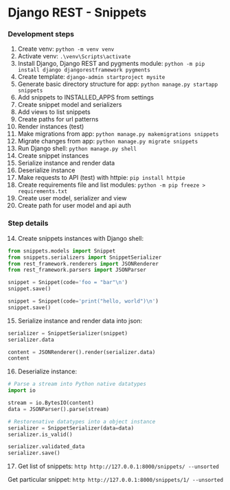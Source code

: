 # Django REST - Snippets

### Development steps

1. Create venv: ```python -m venv venv```
2. Activate venv: ```.\venv\Scripts\activate```
3. Install Django, Django REST and pygments module: ```python -m pip install django djangorestframework pygments```
4. Create template: ```django-admin startproject mysite```
5. Generate basic directory structure for app: ```python manage.py startapp snippets```
6. Add snippets to INSTALLED_APPS from settings
7. Create snippet model and serializers
8. Add views to list snippets
9. Create paths for url patterns
10. Render instances (test)
11. Make migrations from app: ```python manage.py makemigrations snippets```
12. Migrate changes from app: ```python manage.py migrate snippets```
13. Run Django shell: ```python manage.py shell```
14. Create snippet instances
15. Serialize instance and render data
16. Deserialize instance
17. Make requests to API (test) with httpie: ```pip install httpie```
18. Create requirements file and list modules: ```python -m pip freeze > requirements.txt```
19. Create user model, serializer and view
20. Create path for user model and api auth

### Step details
14. Create snippets instances with Django shell:
```python
from snippets.models import Snippet
from snippets.serializers import SnippetSerializer
from rest_framework.renderers import JSONRenderer
from rest_framework.parsers import JSONParser

snippet = Snippet(code='foo = "bar"\n')
snippet.save()

snippet = Snippet(code='print("hello, world")\n')
snippet.save()
```

15. Serialize instance and render data into json:
```python
serializer = SnippetSerializer(snippet)
serializer.data

content = JSONRenderer().render(serializer.data)
content
```

16. Deserialize instance:
```python
# Parse a stream into Python native datatypes
import io

stream = io.BytesIO(content)
data = JSONParser().parse(stream)

# Restorenative datatypes into a object instance
serializer = SnippetSerializer(data=data)
serializer.is_valid()

serializer.validated_data
serializer.save()
```

17. Get list of snippets:
```http http://127.0.0.1:8000/snippets/ --unsorted```

Get particular snippet:
```http http://127.0.0.1:8000/snippets/1/ --unsorted```
